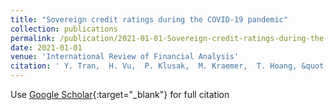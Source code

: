 ```yaml
---
title: "Sovereign credit ratings during the COVID-19 pandemic"
collection: publications
permalink: /publication/2021-01-01-Sovereign-credit-ratings-during-the-COVID-19-pandemic
date: 2021-01-01
venue: 'International Review of Financial Analysis'
citation: ' Y. Tran,  H. Vu,  P. Klusak,  M. Kraemer,  T. Hoang, &quot;Sovereign credit ratings during the COVID-19 pandemic.&quot; International Review of Financial Analysis, 2021.'
---
```

Use [Google Scholar](https://scholar.google.com/scholar?q=Sovereign+credit+ratings+during+the+COVID+19+pandemic){:target="_blank"} for full citation